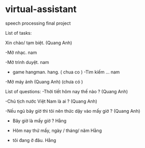 # virtual-assistant
speech processing final project

List of tasks:

Xin chào/ tạm biệt. (Quang Anh)

-Mở nhạc.			nam

-Mở trình duyệt.		nam

- game hangman. hang. ( chua co )
-Tìm kiếm … 		nam

-Mở máy ảnh (Quang Anh) (chưa có )


List of questions:
-Thời tiết hôm nay thế nào ? (Quang Anh)

-Chủ tịch nước Việt Nam là ai ? (Quang Anh)

-Nếu ngủ bây giờ thì tôi nên thức dậy vào mấy giờ ? (Quang Anh)

- Bây giờ là mấy giờ ? Hằng


 - Hôm nay thứ mấy, ngày / tháng/ năm Hằng 
 
 
 - tôi đang ở đâu. Hằng


